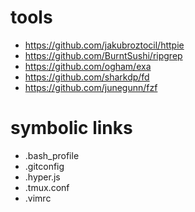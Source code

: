 # tools

- https://github.com/jakubroztocil/httpie
- https://github.com/BurntSushi/ripgrep
- https://github.com/ogham/exa
- https://github.com/sharkdp/fd
- https://github.com/junegunn/fzf

# symbolic links

- .bash_profile
- .gitconfig
- .hyper.js
- .tmux.conf
- .vimrc
